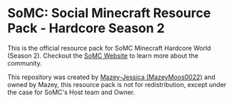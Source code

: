 # SoMC: Social Minecraft Resource Pack - Hardcore Season 2

This is the official resource pack for SoMC Minecraft Hardcore World (Season 2). Checkout the [SoMC Website](https://somc.club) to learn more about the community.

This repository was created by [Mazey-Jessica (MazeyMoos0022)](https://github.mazeymoos.com) and owned by Mazey, this resource pack is not for redistribution, except under the case for SoMC's Host team and Owner.